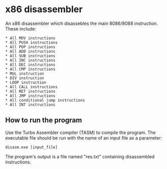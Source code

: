 # x86 disassembler

An x86 disassembler which disassebles the main 8086/8088 instruction. These include:

	* All MOV instructions
	* All PUSH instructions
	* All POP instructions
	* All ADD instructions
	* All SUB instructions
	* All INC instructions
	* All DEC instructions
	* All CMP instructions
	* MUL instruction
	* DIV instruction
	* LOOP instruction
	* All CALL instructions
	* All RET instructions
	* All JMP instructions
	* All conditional jump instructions
	* All INT instructions

## How to run the program

Use the Turbo Assembler compiler (TASM) to compile the program.
The executable file should be run with the name of an input file as a parameter:

	disasm.exe [input_file]
	
The program's output is a file named "res.txt" containing disassembled instructions.

